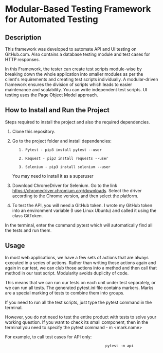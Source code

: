 # Modular-Based Testing Framework for Automated Testing

## Description
This framework was developed to automate API and UI testing on GitHub.com. Also contains a database testing module and test cases for HTTP responses.

In this Framework, the tester can create test scripts module-wise by breaking down the whole application into smaller modules as per the client's requirements and creating test scripts individually. A modular-driven framework ensures the division of scripts which leads to easier maintenance and scalability. You can write independent test scripts.
UI testing uses the Page Object Model approach.

## How to Install and Run the Project
Steps required to install the project and also the required dependencies.
1. Clone this repository.

2. Go to the project folder and install dependencies:

          1. Pytest - pip3 install pytest --user

          2. Request - pip3 install requests --user

          3. Selenium - pip3 install selenium --user

   You may need to install it as a superuser
3. Download ChromeDriver for Selenium.
              Go to the link https://chromedriver.chromium.org/downloads. Select the driver according to the Chrome version, and then select the platform.

4. To test the API, you will need a GitHub token. I wrote my GitHub token into an environment variable (I use Linux Ubuntu) and called it using the class GitToken.

In the terminal, enter the command pytest which will automatically find all the tests and run them.

## Usage
In most web applications, we have a few sets of actions that are always executed in a series of actions. Rather than writing those actions again and again in our test, we can club those actions into a method and then call that method in our test script. Modularity avoids duplicity of code.

This means that we can run our tests on each unit under test separately, or we can run all tests.
The generated pytest.ini file contains markers. Marks are a special marking of tests to combine them into groups.

If you need to run all the test scripts, just type the pytest command in the terminal.

However, you do not need to test the entire product with tests to solve your working question. If you want to check its small component, then in the terminal you need to specify the pytest command - m <mark.name>

For example, to call test cases for API only: 
                                                  
                                                  pytest -m api
